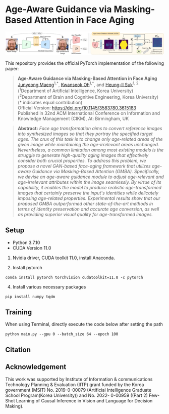 # Age-Aware Guidance via Masking-Based Attention in Face Aging
![architecture](./framework.jpg)

This repository provides the official PyTorch implementation of the following paper:
> **Age-Aware Guidance via Masking-Based Attention in Face Aging**<br>
> [Junyeong Maeng](https://scholar.google.co.kr/citations?user=8yuRvWMAAAAJ&hl=ko)<sup>1,\*</sup>, [Kwanseok Oh](https://scholar.google.co.kr/citations?user=EMYHaHUAAAAJ&hl=ko)<sup>1,\*</sup>, and [Heung-Il Suk](https://scholar.google.co.kr/citations?user=dl_oZLwAAAAJ&hl=ko)<sup>1, 2</sup><br/>
> (<sup>1</sup>Department of Artificial Intelligence, Korea University) <br/>
> (<sup>2</sup>Department of Brain and Cognitive Engineering, Korea University) <br/>
> (* indicates equal contribution) <br/> 
> Official Version: https://doi.org/10.1145/3583780.3615183 <br/>
> Published in 32nd ACM International Conference on Information and Knowledge Management (CIKM), At: Birmingham, UK

> **Abstract:** *Face age transformation aims to convert reference images into synthesized images so that they portray the specified target ages. The crux of this task is to change only age-related areas of the given image while maintaining the age-irrelevant areas unchanged. Nevertheless, a common limitation among most existing models is the struggle to generate high-quality aging images that effectively consider both crucial properties. To address this problem, we propose a novel GAN-based face-aging framework that utilizes age-aware Guidance via Masking-Based Attention (GMBA). Specifically, we devise an age-aware guidance module to adjust age-relevant and age-irrelevant attributes within the image seamlessly. By virtue of its capability, it enables the model to produce realistic age-transformed images that certainly preserve the input's identities while delicately imposing age-related properties. Experimental results show that our proposed GMBA outperformed other state-of-the-art methods in terms of identity preservation and accurate age conversion, as well as providing superior visual quality for age-transformed images.*

## Setup

- Python 3.7.10
- CUDA Version 11.0

1. Nvidia driver, CUDA toolkit 11.0, install Anaconda.

2. Install pytorch
```
conda install pytorch torchvision cudatoolkit=11.0 -c pytorch
```

4. Install various necessary packages
```
pip install numpy tqdm
```

## Training

When using Terminal, directly execute the code below after setting the path


```
python main.py --gpu 0 --batch_size 64 --epoch 100
```
## Citation

## Acknowledgement
This work was supported by Institute of Information & communications Technology Planning & Evaluation (IITP) grant funded by
the Korea government (MSIT) No. 2019-0-00079 (Artificial Intelligence Graduate School Program(Korea University)) and No. 2022-
0-00959 ((Part 2) Few-Shot Learning of Causal Inference in Vision and Language for Decision Making).

